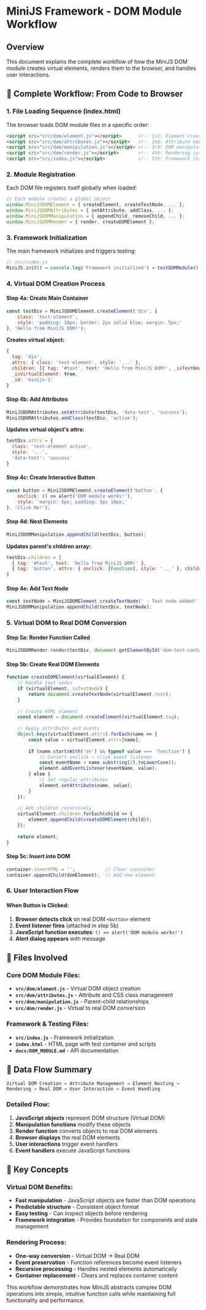 # MiniJS Framework - DOM Module Workflow

## Overview
This document explains the complete workflow of how the MiniJS DOM module creates virtual elements, renders them to the browser, and handles user interactions.

## 🔄 Complete Workflow: From Code to Browser

### 1. File Loading Sequence (index.html)
The browser loads DOM module files in a specific order:

```html
<script src="src/dom/element.js"></script>      <!-- 1st: Element creation -->
<script src="src/dom/attributes.js"></script>   <!-- 2nd: Attribute management -->
<script src="src/dom/manipulation.js"></script> <!-- 3rd: DOM manipulation -->
<script src="src/dom/render.js"></script>       <!-- 4th: Rendering system -->
<script src="src/index.js"></script>            <!-- 5th: Framework init -->
```

### 2. Module Registration
Each DOM file registers itself globally when loaded:

```javascript
// Each module creates a global object
window.MiniJSDOMElement = { createElement, createTextNode, ... };
window.MiniJSDOMAttributes = { setAttribute, addClass, ... };
window.MiniJSDOMManipulation = { appendChild, removeChild, ... };
window.MiniJSDOMRender = { render, createDOMElement };
```

### 3. Framework Initialization
The main framework initializes and triggers testing:

```javascript
// src/index.js
MiniJS.init() → console.log('Framework initialized') → testDOMModule()
```

### 4. Virtual DOM Creation Process

#### Step 4a: Create Main Container
```javascript
const testDiv = MiniJSDOMElement.createElement('div', {
    class: 'test-element',
    style: 'padding: 10px; border: 2px solid blue; margin: 5px;'
}, 'Hello from MiniJS DOM!');
```

**Creates virtual object:**
```javascript
{
  tag: 'div',
  attrs: { class: 'test-element', style: '...' },
  children: [{ tag: '#text', text: 'Hello from MiniJS DOM!', _isTextNode: true }],
  _isVirtualElement: true,
  _id: 'minijs-1'
}
```

#### Step 4b: Add Attributes
```javascript
MiniJSDOMAttributes.setAttribute(testDiv, 'data-test', 'success');
MiniJSDOMAttributes.addClass(testDiv, 'active');
```

**Updates virtual object's attrs:**
```javascript
testDiv.attrs = {
  class: 'test-element active',
  style: '...',
  'data-test': 'success'
}
```

#### Step 4c: Create Interactive Button
```javascript
const button = MiniJSDOMElement.createElement('button', {
    onclick: () => alert('DOM module works!'),
    style: 'margin: 5px; padding: 5px 10px;'
}, 'Click Me!');
```

#### Step 4d: Nest Elements
```javascript
MiniJSDOMManipulation.appendChild(testDiv, button);
```

**Updates parent's children array:**
```javascript
testDiv.children = [
  { tag: '#text', text: 'Hello from MiniJS DOM!' },
  { tag: 'button', attrs: { onclick: [Function], style: '...' }, children: [...] }
]
```

#### Step 4e: Add Text Node
```javascript
const textNode = MiniJSDOMElement.createTextNode(' - Text node added!');
MiniJSDOMManipulation.appendChild(testDiv, textNode);
```

### 5. Virtual DOM to Real DOM Conversion

#### Step 5a: Render Function Called
```javascript
MiniJSDOMRender.render(testDiv, document.getElementById('dom-test-container'));
```

#### Step 5b: Create Real DOM Elements
```javascript
function createDOMElement(virtualElement) {
    // Handle text nodes
    if (virtualElement._isTextNode) {
        return document.createTextNode(virtualElement.text);
    }
    
    // Create HTML element
    const element = document.createElement(virtualElement.tag);
    
    // Apply attributes and events
    Object.keys(virtualElement.attrs).forEach(name => {
        const value = virtualElement.attrs[name];
        
        if (name.startsWith('on') && typeof value === 'function') {
            // Convert onclick → click event listener
            const eventName = name.substring(2).toLowerCase();
            element.addEventListener(eventName, value);
        } else {
            // Set regular attributes
            element.setAttribute(name, value);
        }
    });
    
    // Add children recursively
    virtualElement.children.forEach(child => {
        element.appendChild(createDOMElement(child));
    });
    
    return element;
}
```

#### Step 5c: Insert into DOM
```javascript
container.innerHTML = '';           // Clear container
container.appendChild(domElement);  // Add new element
```

### 6. User Interaction Flow

#### When Button is Clicked:
1. **Browser detects click** on real DOM `<button>` element
2. **Event listener fires** (attached in step 5b)
3. **JavaScript function executes**: `() => alert('DOM module works!')`
4. **Alert dialog appears** with message

## 📁 Files Involved

### Core DOM Module Files:
- **`src/dom/element.js`** - Virtual DOM object creation
- **`src/dom/attributes.js`** - Attribute and CSS class management
- **`src/dom/manipulation.js`** - Parent-child relationships
- **`src/dom/render.js`** - Virtual to real DOM conversion

### Framework & Testing Files:
- **`src/index.js`** - Framework initialization
- **`index.html`** - HTML page with test container and scripts
- **`docs/DOM_MODULE.md`** - API documentation

## 🎯 Data Flow Summary

```
Virtual DOM Creation → Attribute Management → Element Nesting → Rendering → Real DOM → User Interaction → Event Handling
```

### Detailed Flow:
1. **JavaScript objects** represent DOM structure (Virtual DOM)
2. **Manipulation functions** modify these objects
3. **Render function** converts objects to real DOM elements
4. **Browser displays** the real DOM elements
5. **User interactions** trigger event handlers
6. **Event handlers** execute JavaScript functions

## 🔧 Key Concepts

### Virtual DOM Benefits:
- **Fast manipulation** - JavaScript objects are faster than DOM operations
- **Predictable structure** - Consistent object format
- **Easy testing** - Can inspect objects before rendering
- **Framework integration** - Provides foundation for components and state management

### Rendering Process:
- **One-way conversion** - Virtual DOM → Real DOM
- **Event preservation** - Function references become event listeners
- **Recursive processing** - Handles nested elements automatically
- **Container replacement** - Clears and replaces container content

This workflow demonstrates how MiniJS abstracts complex DOM operations into simple, intuitive function calls while maintaining full functionality and performance.
